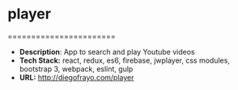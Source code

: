 # player
=======================

- **Description**: App to search and play Youtube videos
- **Tech Stack:** react, redux, es6, firebase, jwplayer, css modules, bootstrap 3, webpack, eslint, gulp
- **URL:** http://diegofrayo.com/player